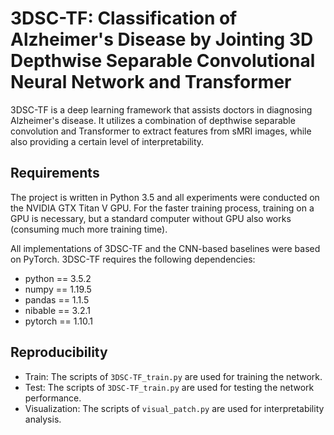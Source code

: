 # 3DSC-TF: Classification of Alzheimer's Disease by Jointing 3D Depthwise Separable Convolutional Neural Network and Transformer

3DSC-TF is a deep learning framework that assists doctors in diagnosing Alzheimer's disease. It utilizes a combination of depthwise separable convolution and Transformer to extract features from sMRI images, while also providing a certain level of interpretability.

## Requirements
The project is written in Python 3.5 and all experiments were conducted on the NVIDIA GTX Titan V GPU. For the faster training process, training on a GPU is necessary, but a standard computer without GPU also works (consuming much more training time). 

All implementations of 3DSC-TF and the CNN-based baselines were based on PyTorch. 3DSC-TF requires the following dependencies:

- python == 3.5.2
- numpy == 1.19.5
- pandas == 1.1.5
- nibable == 3.2.1
- pytorch == 1.10.1


## Reproducibility
- Train: The scripts of `3DSC-TF_train.py` are used for training the network.
- Test: The scripts of `3DSC-TF_train.py` are used for testing the network performance.
- Visualization: The scripts of `visual_patch.py` are used for interpretability analysis.




